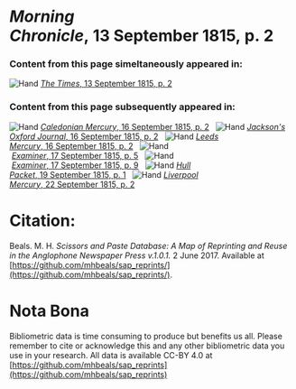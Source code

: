 # *Morning Chronicle*, 13 September 1815, p. 2  
  
### Content from this page simeltaneously appeared in:  
![Hand](http://scissorsandpaste.net/wp-content/uploads/2017/06/smallhandpointer.png) [*The Times*, 13 September 1815, p. 2](https://mhbeals.github.io/sap_html/The-Times/The-Times-13-September-1815-p-2)  
  
### Content from this page subsequently appeared in:  
![Hand](http://scissorsandpaste.net/wp-content/uploads/2017/06/smallhandpointer.png) [*Caledonian Mercury*, 16 September 1815, p. 2](https://mhbeals.github.io/sap_html/Caledonian-Mercury/Caledonian-Mercury-16-September-1815-p-2)  
![Hand](http://scissorsandpaste.net/wp-content/uploads/2017/06/smallhandpointer.png) [*Jackson's Oxford Journal*, 16 September 1815, p. 2](https://mhbeals.github.io/sap_html/Jackson's-Oxford-Journal/Jackson's-Oxford-Journal-16-September-1815-p-2)  
![Hand](http://scissorsandpaste.net/wp-content/uploads/2017/06/smallhandpointer.png) [*Leeds Mercury*, 16 September 1815, p. 2](https://mhbeals.github.io/sap_html/Leeds-Mercury/Leeds-Mercury-16-September-1815-p-2)  
![Hand](http://scissorsandpaste.net/wp-content/uploads/2017/06/smallhandpointer.png) [*Examiner*, 17 September 1815, p. 5](https://mhbeals.github.io/sap_html/Examiner/Examiner-17-September-1815-p-5)  
![Hand](http://scissorsandpaste.net/wp-content/uploads/2017/06/smallhandpointer.png) [*Examiner*, 17 September 1815, p. 9](https://mhbeals.github.io/sap_html/Examiner/Examiner-17-September-1815-p-9)  
![Hand](http://scissorsandpaste.net/wp-content/uploads/2017/06/smallhandpointer.png) [*Hull Packet*, 19 September 1815, p. 1](https://mhbeals.github.io/sap_html/Hull-Packet/Hull-Packet-19-September-1815-p-1)  
![Hand](http://scissorsandpaste.net/wp-content/uploads/2017/06/smallhandpointer.png) [*Liverpool Mercury*, 22 September 1815, p. 2](https://mhbeals.github.io/sap_html/Liverpool-Mercury/Liverpool-Mercury-22-September-1815-p-2)  


# Citation: 

Beals. M. H. *Scissors and Paste Database: A Map of Reprinting and Reuse in the Anglophone Newspaper Press v.1.0.1.* 2 June 2017. Available at [https://github.com/mhbeals/sap_reprints/](https://github.com/mhbeals/sap_reprints/). 

# Nota Bona

Bibliometric data is time consuming to produce but benefits us all. Please remember to cite or acknowledge this and any other bibliometric data you use in your research. All data is available CC-BY 4.0 at [https://github.com/mhbeals/sap_reprints](https://github.com/mhbeals/sap_reprints)